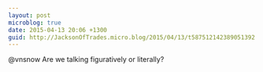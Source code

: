 ```yaml
---
layout: post
microblog: true
date: 2015-04-13 20:06 +1300
guid: http://JacksonOfTrades.micro.blog/2015/04/13/t587512142389051392.html
---
```

@vnsnow Are we talking figuratively or literally?
